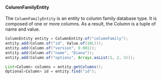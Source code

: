 #### ColumnFamilyEntity

The `ColumnFamilyEntity` is an entity to column family database type. It is composed of one or more columns. As a result, the Column is a tuple of name and value.


```java
ColumnEntity entity = ColumnEntity.of("columnFamily"); 
entity.add(Column.of("id", Value.of(10L))); 
entity.add(Column.of("version", 0.001)); 
entity.add(Column.of("name", "Diana")); 
entity.add(Column.of("options", Arrays.asList(1, 2, 3))); 

List<Column> columns = entity.getColumns(); 
Optional<Column> id = entity.find("id");
```
